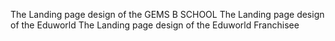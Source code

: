 The Landing page design of the GEMS B SCHOOL
The Landing page design of the Eduworld 
The Landing page design of the Eduworld Franchisee
